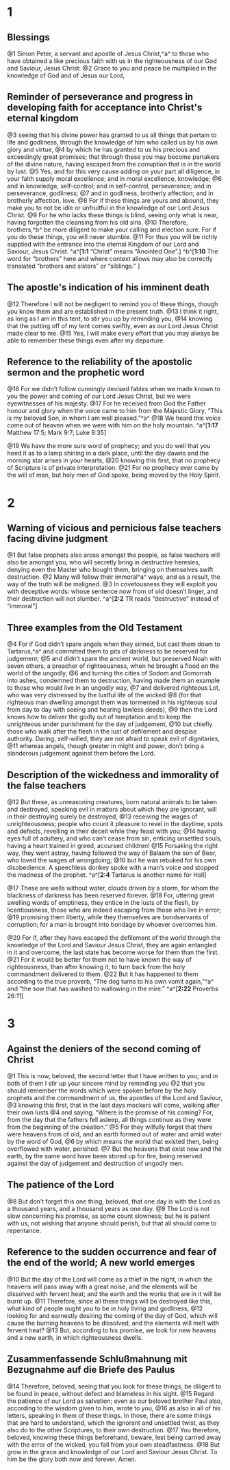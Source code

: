 # 1 
## Blessings
@1 Simon Peter, a servant and apostle of Jesus Christ,^a^ to those who have obtained a like precious faith with us in the righteousness of our God and Saviour, Jesus Christ: 
@2 Grace to you and peace be multiplied in the knowledge of God and of Jesus our Lord,

## Reminder of perseverance and progress in developing faith for acceptance into Christ's eternal kingdom
@3 seeing that his divine power has granted to us all things that pertain to life and godliness, through the knowledge of him who called us by his own glory and virtue, 
@4 by which he has granted to us his precious and exceedingly great promises; that through these you may become partakers of the divine nature, having escaped from the corruption that is in the world by lust. 
@5 Yes, and for this very cause adding on your part all diligence, in your faith supply moral excellence; and in moral excellence, knowledge; 
@6 and in knowledge, self-control; and in self-control, perseverance; and in perseverance, godliness; 
@7 and in godliness, brotherly affection; and in brotherly affection, love. 
@8 For if these things are yours and abound, they make you to not be idle or unfruitful in the knowledge of our Lord Jesus Christ. 
@9 For he who lacks these things is blind, seeing only what is near, having forgotten the cleansing from his old sins. 
@10 Therefore, brothers,^b^ be more diligent to make your calling and election sure. For if you do these things, you will never stumble. 
@11 For thus you will be richly supplied with the entrance into the eternal Kingdom of our Lord and Saviour, Jesus Christ. 
^a^[**1:1** “Christ” means “Anointed One”.] ^b^[**1:10** The word for “brothers” here and where context allows may also be correctly translated “brothers and sisters” or “siblings.” ]

## The apostle's indication of his imminent death

@12 Therefore I will not be negligent to remind you of these things, though you know them and are established in the present truth. 
@13 I think it right, as long as I am in this tent, to stir you up by reminding you, 
@14 knowing that the putting off of my tent comes swiftly, even as our Lord Jesus Christ made clear to me. 
@15 Yes, I will make every effort that you may always be able to remember these things even after my departure.

## Reference to the reliability of the apostolic sermon and the prophetic word

@16 For we didn’t follow cunningly devised fables when we made known to you the power and coming of our Lord Jesus Christ, but we were eyewitnesses of his majesty. 
@17 For he received from God the Father honour and glory when the voice came to him from the Majestic Glory, “This is my beloved Son, in whom I am well pleased.”^a^ 
@18 We heard this voice come out of heaven when we were with him on the holy mountain. 
^a^[**1:17** Matthew 17:5; Mark 9:7; Luke 9:35]

@19 We have the more sure word of prophecy; and you do well that you heed it as to a lamp shining in a dark place, until the day dawns and the morning star arises in your hearts, 
@20 knowing this first, that no prophecy of Scripture is of private interpretation. 
@21 For no prophecy ever came by the will of man, but holy men of God spoke, being moved by the Holy Spirit. 

# 2 
## Warning of vicious and pernicious false teachers facing divine judgment
@1 But false prophets also arose amongst the people, as false teachers will also be amongst you, who will secretly bring in destructive heresies, denying even the Master who bought them, bringing on themselves swift destruction. 
@2 Many will follow their immoral^a^ ways, and as a result, the way of the truth will be maligned. 
@3 In covetousness they will exploit you with deceptive words: whose sentence now from of old doesn’t linger, and their destruction will not slumber. 
^a^[**2:2** TR reads “destructive” instead of “immoral”]

## Three examples from the Old Testament

@4 For if God didn’t spare angels when they sinned, but cast them down to Tartarus,^a^ and committed them to pits of darkness to be reserved for judgement; 
@5 and didn’t spare the ancient world, but preserved Noah with seven others, a preacher of righteousness, when he brought a flood on the world of the ungodly, 
@6 and turning the cities of Sodom and Gomorrah into ashes, condemned them to destruction, having made them an example to those who would live in an ungodly way, 
@7 and delivered righteous Lot, who was very distressed by the lustful life of the wicked 
@8 (for that righteous man dwelling amongst them was tormented in his righteous soul from day to day with seeing and hearing lawless deeds), 
@9 then the Lord knows how to deliver the godly out of temptation and to keep the unrighteous under punishment for the day of judgement, 
@10 but chiefly those who walk after the flesh in the lust of defilement and despise authority. Daring, self-willed, they are not afraid to speak evil of dignitaries, 
@11 whereas angels, though greater in might and power, don’t bring a slanderous judgement against them before the Lord.

## Description of the wickedness and immorality of the false teachers
@12 But these, as unreasoning creatures, born natural animals to be taken and destroyed, speaking evil in matters about which they are ignorant, will in their destroying surely be destroyed, 
@13 receiving the wages of unrighteousness; people who count it pleasure to revel in the daytime, spots and defects, revelling in their deceit while they feast with you; 
@14 having eyes full of adultery, and who can’t cease from sin, enticing unsettled souls, having a heart trained in greed, accursed children! 
@15 Forsaking the right way, they went astray, having followed the way of Balaam the son of Beor, who loved the wages of wrongdoing; 
@16 but he was rebuked for his own disobedience. A speechless donkey spoke with a man’s voice and stopped the madness of the prophet. 
^a^[**2:4** Tartarus is another name for Hell]

@17 These are wells without water, clouds driven by a storm, for whom the blackness of darkness has been reserved forever. 
@18 For, uttering great swelling words of emptiness, they entice in the lusts of the flesh, by licentiousness, those who are indeed escaping from those who live in error; 
@19 promising them liberty, while they themselves are bondservants of corruption; for a man is brought into bondage by whoever overcomes him. 

@20 For if, after they have escaped the defilement of the world through the knowledge of the Lord and Saviour Jesus Christ, they are again entangled in it and overcome, the last state has become worse for them than the first. 
@21 For it would be better for them not to have known the way of righteousness, than after knowing it, to turn back from the holy commandment delivered to them. 
@22 But it has happened to them according to the true proverb, “The dog turns to his own vomit again,”^a^ and “the sow that has washed to wallowing in the mire.”
^a^[**2:22** Proverbs 26:11] 

# 3 
## Against the deniers of the second coming of Christ
@1 This is now, beloved, the second letter that I have written to you; and in both of them I stir up your sincere mind by reminding you 
@2 that you should remember the words which were spoken before by the holy prophets and the commandment of us, the apostles of the Lord and Saviour, 
@3 knowing this first, that in the last days mockers will come, walking after their own lusts 
@4 and saying, “Where is the promise of his coming? For, from the day that the fathers fell asleep, all things continue as they were from the beginning of the creation.” 
@5 For they wilfully forget that there were heavens from of old, and an earth formed out of water and amid water by the word of God, 
@6 by which means the world that existed then, being overflowed with water, perished. 
@7 But the heavens that exist now and the earth, by the same word have been stored up for fire, being reserved against the day of judgement and destruction of ungodly men.

## The patience of the Lord

@8 But don’t forget this one thing, beloved, that one day is with the Lord as a thousand years, and a thousand years as one day. 
@9 The Lord is not slow concerning his promise, as some count slowness; but he is patient with us, not wishing that anyone should perish, but that all should come to repentance.

## Reference to the sudden occurrence and fear of the end of the world; A new world emerges
@10 But the day of the Lord will come as a thief in the night, in which the heavens will pass away with a great noise, and the elements will be dissolved with fervent heat; and the earth and the works that are in it will be burnt up. 
@11 Therefore, since all these things will be destroyed like this, what kind of people ought you to be in holy living and godliness, 
@12 looking for and earnestly desiring the coming of the day of God, which will cause the burning heavens to be dissolved, and the elements will melt with fervent heat? 
@13 But, according to his promise, we look for new heavens and a new earth, in which righteousness dwells.

## Zusammenfassende Schlußmahnung mit Bezugnahme auf die Briefe des Paulus

@14 Therefore, beloved, seeing that you look for these things, be diligent to be found in peace, without defect and blameless in his sight. 
@15 Regard the patience of our Lord as salvation; even as our beloved brother Paul also, according to the wisdom given to him, wrote to you, 
@16 as also in all of his letters, speaking in them of these things. In those, there are some things that are hard to understand, which the ignorant and unsettled twist, as they also do to the other Scriptures, to their own destruction. 
@17 You therefore, beloved, knowing these things beforehand, beware, lest being carried away with the error of the wicked, you fall from your own steadfastness. 
@18 But grow in the grace and knowledge of our Lord and Saviour Jesus Christ. To him be the glory both now and forever. Amen. 